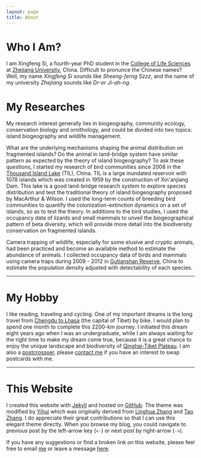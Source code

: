 ```yaml
---
layout: page
title: About
---
```



# Who I Am? 

I am Xingfeng Si, a fourth-year PhD student in the [College of Life Sciences](http://www.cls.zju.edu.cn/en/) at [Zhejiang University](http://www.zju.edu.cn "Zhejiang University"), China. Difficult to pronunce the Chinese names? Well,  my name *Xingfeng Si* sounds like *Sheeng-ferng Szzz*, and the name of my university *Zhejiang* sounds like *Dr-er Ji-ah-ng*.

# My Researches

My research interest generally lies in biogeography, community ecology, conservation biology and ornithology, and could be divided into two topics: island biogeography and wildlife management.

What are the underlying mechanisms shaping the animal distribution on fragmented islands? Do the animal in land-bridge system have similar pattern as expected by the theory of island biogeography? To ask these questions, I started my research of bird communities since 2008 in the [Thousand Island Lake](/en/pages/thousand-island-lake/ "Thousand Island Lake") (TIL), China. TIL is a large inundated reservoir with 1078 islands which was created in 1959 by the construction of Xin'anjiang Dam. This lake is a good land-bridge research system to explore species
distribution and test the traditional theory of island biogeography proposed by MacArthur & Wilson. I used the long-term counts of breeding bird communities to quantify the colonization-extinction dynamics on a set of islands, so as to test the theory. In additions to the bird studies, I used the occupancy data of lizards and small mammals to unveil the biogeographical pattern of beta diversity, which will provide more detail into the biodiversity conservation on fragmented islands. 

Camera trapping of wildlife, especially for some elusive and cryptic animals, had been practiced and become an available method to
estimate the abundance of animals. I collected occupancy data of birds and mammals using camera traps during 2009 - 2012 in [Gutianshan Reserve](/en/pages/gutianshan-reserve/ "Gutianshan Reserve"),
China to estimate the population density adjusted with detectability of each species. 

---

# My Hobby 

I like reading, traveling and
cycling. One of my important dreams is the long travel from [Chengdu to
Lhasa](http://en.wikipedia.org/wiki/China_National_Highway_318) (the capital of Tibet) by bike. I would plan to spend one month to
complete this 2200-km journey. I initiated this dream eight years
ago when I was an undergraduate, while I am always waiting for the right
time to make my dream come true, because it is a great chance to enjoy
the unique landscape and biodiversity of [Qinghai-Tibet Plateau](http://en.wikipedia.org/wiki/Qinghai-Tibet_Plateau). I am
also a [postcrossser](http://www.postcrossing.com/user/Xingfeng "Postcrossing"), please [contact me](/en/vitae "CV") if you have an interest to swap postcards with me. 

---

# This Website 

I created this website with [Jekyll](https://github.com/mojombo/jekyll) and hosted on [GitHub](http://github.com/sixf/sixf.github.io). The theme was modified by [Yihui](http://yihui.name) which was originally derived from [Linghua Zhang](http://lhzhang.com/) and [Tao Zhang](http://ztpala.com/). I do appreciate their great contributions so that I can use this elegant theme directly. When you browse my blog, you could navigate to previous
post by the left-arrow key (`<-`) or next post by right-arrow (`->`). 

If you have any suggestions or find a broken link on this website, please
feel free to email [me](mailto:sixingfeng@gmail.com "Xingfeng's email")
or leave a message [here](/en/guestbook "Guestbook").

